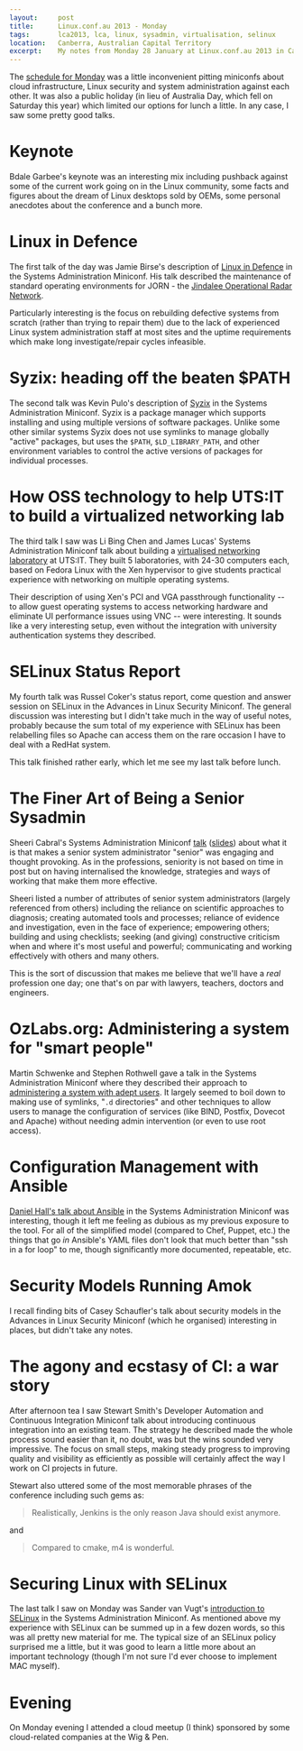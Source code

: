 ```yaml
---
layout:     post
title:      Linux.conf.au 2013 - Monday
tags:       lca2013, lca, linux, sysadmin, virtualisation, selinux
location:   Canberra, Australian Capital Territory
excerpt:    My notes from Monday 28 January at Linux.conf.au 2013 in Canberra. Mostly about systems administration talks.
---
```


The [schedule for Monday][20130128] was a little inconvenient pitting
miniconfs about cloud infrastructure, Linux security and system administration
against each other. It was also a public holiday (in lieu of Australia Day,
which fell on Saturday this year) which limited our options for lunch a
little. In any case, I saw some pretty good talks.

[20130128]: http://lca2013.linux.org.au/programme/schedule/monday

Keynote
=======

Bdale Garbee's keynote was an interesting mix including pushback against some
of the current work going on in the Linux community, some facts and figures
about the dream of Linux desktops sold by OEMs, some personal anecdotes about
the conference and a bunch more.

Linux in Defence
================

The first talk of the day was Jamie Birse's description of [Linux in
Defence][lid] in the Systems Administration Miniconf. His talk described the
maintenance of standard operating environments for JORN - the [Jindalee
Operational Radar Network][JORN].

[JORN]: http://en.wikipedia.org/wiki/Jindalee_Operational_Radar_Network
[lid]: http://sysadmin.miniconf.org/presentations13.html#jamie_birse

Particularly interesting is the focus on rebuilding defective systems from
scratch (rather than trying to repair them) due to the lack of experienced
Linux system administration staff at most sites and the uptime requirements
which make long investigate/repair cycles infeasible.

Syzix: heading off the beaten $PATH
===================================

The second talk was Kevin Pulo's description of [Syzix][syzix] in the Systems
Administration Miniconf. Syzix is a package manager which supports installing
and using multiple versions of software packages. Unlike some other similar
systems Syzix does not use symlinks to manage globally "active" packages, but
uses the `$PATH`, `$LD_LIBRARY_PATH`, and other environment variables to
control the active versions of packages for individual processes.

[syzix]: http://sysadmin.miniconf.org/presentations13.html#kevin_pulo

How OSS technology to help UTS:IT to build a virtualized networking lab
=======================================================================

The third talk I saw was Li Bing Chen and James Lucas' Systems Administration
Miniconf talk about building a [virtualised networking laboratory][vnet] at
UTS:IT. They built 5 laboratories, with 24-30 computers each, based on Fedora
Linux with the Xen hypervisor to give students practical experience with
networking on multiple operating systems.

[vnet]: http://sysadmin.miniconf.org/presentations13.html#li_bing_chen_and_james_lucas

Their description of using Xen's PCI and VGA passthrough functionality -- to
allow guest operating systems to access networking hardware and eliminate UI
performance issues using VNC -- were interesting. It sounds like a very
interesting setup, even without the integration with university authentication
systems they described.

SELinux Status Report
=====================

My fourth talk was Russel Coker's status report, come question and answer
session on SELinux in the Advances in Linux Security Miniconf. The general
discussion was interesting but I didn't take much in the way of useful notes,
probably because the sum total of my experience with SELinux has been
relabelling files so Apache can access them on the rare occasion I have to
deal with a RedHat system.

This talk finished rather early, which let me see my last talk before lunch.

The Finer Art of Being a Senior Sysadmin
========================================

Sheeri Cabral's Systems Administration Miniconf [talk][ssa] ([slides][]) about
what it is that makes a senior system administrator "senior" was engaging and
thought provoking. As in the professions, seniority is not based on time in
post but on having internalised the knowledge, strategies and ways of working
that make them more effective.

[ssa]: http://sysadmin.miniconf.org/presentations13.html#sheeri_cabral
[slides]: http://bitly.com/seniorSA

Sheeri listed a number of attributes of senior system administrators (largely
referenced from others) including the reliance on scientific approaches to
diagnosis; creating automated tools and processes; reliance of evidence and
investigation, even in the face of experience; empowering others; building and
using checklists; seeking (and giving) constructive criticism when and where
it's most useful and powerful; communicating and working effectively with
others and many others.

This is the sort of discussion that makes me believe that we'll have a *real*
profession one day; one that's on par with lawyers, teachers, doctors and
engineers.

OzLabs.org: Administering a system for "smart people"
=====================================================

Martin Schwenke and Stephen Rothwell gave a talk in the Systems Administration
Miniconf where they described their approach to [administering a system with
adept users][smart]. It largely seemed to boil down to making use of symlinks,
"`.d` directories" and other techniques to allow users to manage the
configuration of services (like BIND, Postfix, Dovecot and Apache) without
needing admin intervention (or even to use root access).

[smart]: http://sysadmin.miniconf.org/presentations13.html#martin_schwenke_and_stephen_rothwell

Configuration Management with Ansible
=====================================

[Daniel Hall's talk about Ansible][ansible] in the Systems Administration
Miniconf was interesting, though it left me feeling as dubious as my previous
exposure to the tool. For all of the simplified model (compared to Chef,
Puppet, etc.) the things that go *in* Ansible's YAML files don't look that
much better than "ssh in a for loop" to me, though significantly more
documented, repeatable, etc.

[ansible]: http://sysadmin.miniconf.org/presentations13.html#daniel_hall

Security Models Running Amok
============================

I recall finding bits of Casey Schaufler's talk about security models in the
Advances in Linux Security Miniconf (which he organised) interesting in
places, but didn't take any notes.

The agony and ecstasy of CI: a war story
========================================

After afternoon tea I saw Stewart Smith's Developer Automation and Continuous
Integration Miniconf talk about introducing continuous integration into an
existing team. The strategy he described made the whole process sound easier
than it, no doubt, was but the wins sounded very impressive. The focus on
small steps, making steady progress to improving quality and visibility as
efficiently as possible will certainly affect the way I work on CI projects in
future.

Stewart also uttered some of the most memorable phrases of the conference
including such gems as:

> Realistically, Jenkins is the only reason Java should exist anymore.

and 

> Compared to cmake, m4 is wonderful.

Securing Linux with SELinux
===========================

The last talk I saw on Monday was Sander van Vugt's [introduction to
SELinux][ise] in the Systems Administration Miniconf. As mentioned above my
experience with SELinux can be summed up in a few dozen words, so this was all
pretty new material for me. The typical size of an SELinux policy surprised me
a little, but it was good to learn a little more about an important technology
(though I'm not sure I'd ever choose to implement MAC myself).

[ise]: http://sysadmin.miniconf.org/presentations13.html#sander_van_vugt

Evening
=======

On Monday evening I attended a cloud meetup (I think) sponsored by some
cloud-related companies at the Wig & Pen.

